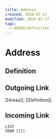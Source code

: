 ```yaml
---
title: Address
created: 2024-07-17
modified: 2024-07-17
tags:
  - AREAS/definition
---
```

# Address
## Definition

## Outgoing Link
[[Areas]]; [[Definition]]
## Incoming Link
```dataview
LIST
FROM [[]]
```

